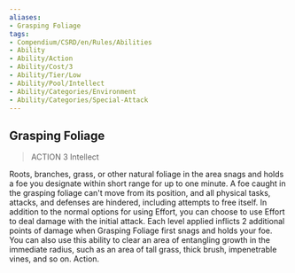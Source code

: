 ```yaml
---
aliases:
- Grasping Foliage
tags:
- Compendium/CSRD/en/Rules/Abilities
- Ability
- Ability/Action
- Ability/Cost/3
- Ability/Tier/Low
- Ability/Pool/Intellect
- Ability/Categories/Environment
- Ability/Categories/Special-Attack
---
```


  
## Grasping Foliage  
>ACTION 3  Intellect  
  
Roots, branches, grass, or other natural foliage in the area snags and holds a foe you designate within short range for up to one minute. A foe caught in the grasping foliage can't move from its position, and all physical tasks, attacks, and defenses are hindered, including attempts to free itself. In addition to the normal options for using Effort, you can choose to use Effort to deal damage with the initial attack. Each level applied inflicts 2 additional points of damage when Grasping Foliage first snags and holds your foe. You can also use this ability to clear an area of entangling growth in the immediate radius, such as an area of tall grass, thick brush, impenetrable vines, and so on. Action.